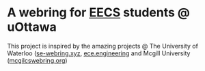 # A webring for [EECS](https://www.uottawa.ca/faculty-engineering/school-electrical-engineering-computer-science) students @ uOttawa

This project is inspired by the amazing projects @ The University of Waterloo ([se-webring.xyz](https://se-webring.xyz/), [ece.engineering](https://ece.engineering/) and Mcgill University ([mcgilcswebring.org](https://mcgillcswebring.org/))
